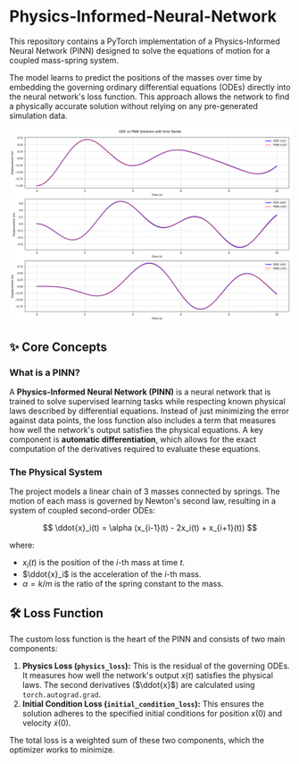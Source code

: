 # Physics-Informed-Neural-Network

This repository contains a PyTorch implementation of a Physics-Informed Neural Network (PINN) designed to solve the equations of motion for a coupled mass-spring system.

The model learns to predict the positions of the masses over time by embedding the governing ordinary differential equations (ODEs) directly into the neural network's loss function. This approach allows the network to find a physically accurate solution without relying on any pre-generated simulation data.

![PINN vs ODE Solver Results](output.png)

## ✨ Core Concepts

### What is a PINN?
A **Physics-Informed Neural Network (PINN)** is a neural network that is trained to solve supervised learning tasks while respecting known physical laws described by differential equations. Instead of just minimizing the error against data points, the loss function also includes a term that measures how well the network's output satisfies the physical equations. A key component is **automatic differentiation**, which allows for the exact computation of the derivatives required to evaluate these equations.

### The Physical System
The project models a linear chain of 3 masses connected by springs. The motion of each mass is governed by Newton's second law, resulting in a system of coupled second-order ODEs:

$$
\ddot{x}_i(t) = \alpha (x_{i-1}(t) - 2x_i(t) + x_{i+1}(t))
$$

where:
* $x_i(t)$ is the position of the $i$-th mass at time $t$.
* $\ddot{x}_i$ is the acceleration of the $i$-th mass.
* $\alpha = k/m$ is the ratio of the spring constant to the mass.

## 🛠️ Loss Function

The custom loss function is the heart of the PINN and consists of two main components:

1.  **Physics Loss (`physics_loss`):** This is the residual of the governing ODEs. It measures how well the network's output $x(t)$ satisfies the physical laws. The second derivatives ($\ddot{x}$) are calculated using `torch.autograd.grad`.
2.  **Initial Condition Loss (`initial_condition_loss`):** This ensures the solution adheres to the specified initial conditions for position $x(0)$ and velocity $\dot{x}(0)$.

The total loss is a weighted sum of these two components, which the optimizer works to minimize.
